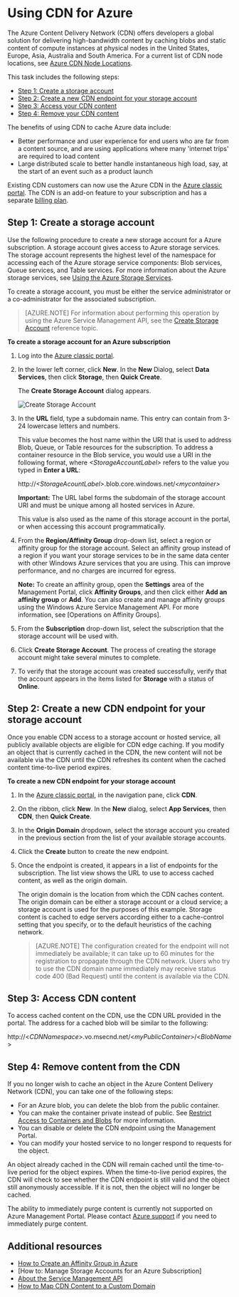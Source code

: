 # Using CDN for Azure

The Azure Content Delivery Network (CDN) offers developers a
global solution for delivering high-bandwidth content by caching blobs
and static content of compute instances at physical nodes in the United
States, Europe, Asia, Australia and South America. For a current list of
CDN node locations, see [Azure CDN Node Locations].

This task includes the following steps:

* [Step 1: Create a storage account](#Step1)
* [Step 2: Create a new CDN endpoint for your storage account](#Step2)
* [Step 3: Access your CDN content](#Step3)
* [Step 4: Remove your CDN content](#Step4)

The benefits of using CDN to cache Azure data include:

-   Better performance and user experience for end users who are far from a content source, and are using applications where many 'internet trips' are required to load content
-   Large distributed scale to better handle instantaneous high load, say, at the start of an event such as a product launch

Existing CDN customers can now use the Azure CDN in the [Azure classic portal]. The CDN is an add-on feature to your subscription and has a separate [billing plan].

<a id="Step1"> </a>
<h2>Step 1: Create a storage account</h2>

Use the following procedure to create a new storage account for a
Azure subscription. A storage account gives access to 
Azure storage services. The storage account represents the highest level
of the namespace for accessing each of the Azure storage service
components: Blob services, Queue services, and Table services. For more
information about the Azure storage services, see [Using the
Azure Storage Services](http://msdn.microsoft.com/library/azure/gg433040.aspx).

To create a storage account, you must be either the service
administrator or a co-administrator for the associated subscription.

> [AZURE.NOTE] For information about performing this operation by using the
Azure Service Management API, see the [Create Storage Account](http://msdn.microsoft.com/library/windowsazure/hh264518.aspx) reference topic.

**To create a storage account for an Azure subscription**

1.  Log into the [Azure classic portal].
2.  In the lower left corner, click **New**. In the **New** Dialog, select **Data Services**, then click **Storage**, then **Quick Create**.

    The **Create Storage Account** dialog appears.

    ![Create Storage Account][create-new-storage-account]

4. In the **URL** field, type a subdomain name. This entry can contain from 3-24 lowercase letters and numbers.

    This value becomes the host name within the URI that is used to
    address Blob, Queue, or Table resources for the subscription. To
    address a container resource in the Blob service, you would use a
    URI in the following format, where *&lt;StorageAccountLabel&gt;* refers
    to the value you typed in **Enter a URL**:

    http://*&lt;StorageAcountLabel&gt;*.blob.core.windows.net/*&lt;mycontainer&gt;*

    **Important:** The URL label forms the subdomain of the storage
    account URI and must be unique among all hosted services in 
    Azure.

    This value is also used as the name of this storage account in the portal, or when accessing this account programmatically.

5.  From the **Region/Affinity Group** drop-down list, select a region or affinity group for the storage account. Select an affinity group instead of a region if you want your storage services to be in the same data center with other Windows Azure services that you are using. This can improve performance, and no charges are incurred for egress.  

    **Note:** To create an affinity group, open the **Settings** area of the Management Portal, click **Affinity Groups**, and then click either **Add an affinity group** or **Add**. You can also create and manage affinity groups using the Windows Azure Service Management API. For more information, see [Operations on Affinity Groups].

6. From the **Subscription** drop-down list, select the subscription that the storage account will be used with.
7.  Click **Create Storage Account**. The process of creating the storage account might take several minutes to complete.
8.  To verify that the storage account was created successfully, verify that the account appears in the items listed for **Storage** with a status of **Online**.

<a id="Step2"> </a>
<h2>Step 2: Create a new CDN endpoint for your storage account</h2>

Once you enable CDN access to a storage account or hosted service, all
publicly available objects are eligible for CDN edge caching. If you
modify an object that is currently cached in the CDN, the new content
will not be available via the CDN until the CDN refreshes its content
when the cached content time-to-live period expires.

**To create a new CDN endpoint for your storage account**

1. In the [Azure classic portal], in the navigation pane, click **CDN**.

2. On the ribbon, click **New**. In the **New** dialog, select **App Services**, then **CDN**, then **Quick Create**.

3. In the **Origin Domain** dropdown, select the storage account you created in the previous section from the list of your available storage accounts. 

4. Click the **Create** button to create the new endpoint.

5. Once the endpoint is created, it appears in a list of endpoints for the subscription. The list view shows the URL to use to access cached content, as well as the origin domain. 

    The origin domain is the location from which the CDN caches
    content. The origin domain can be either a storage account or a cloud service; a storage account is used for the purposes of this example. Storage content is cached to edge servers according either to a cache-control setting that you specify, or to the default heuristics of the caching network. 


    > [AZURE.NOTE] The configuration created for the endpoint will not
    immediately be available; it can take up to 60 minutes for the
    registration to propagate through the CDN network. Users who try to
    use the CDN domain name immediately may receive status code 400
    (Bad Request) until the content is available via the CDN.

<a id="Step3"> </a>
<h2>Step 3: Access CDN content</h2> 

To access cached content on the CDN, use the CDN URL provided in the portal. The address for a cached blob will be similar to the following:

http://<*CDNNamespace*\>.vo.msecnd.net/<*myPublicContainer*\>/<*BlobName*\>

<a id="Step4"> </a>
<h2>Step 4: Remove content from the CDN</h2>

If you no longer wish to cache an object in the Azure Content
Delivery Network (CDN), you can take one of the following steps:

-   For an Azure blob, you can delete the blob from the public
    container.
-   You can make the container private instead of public. See [Restrict Access to Containers and Blobs](http://azure.microsoft.com/documentation/articles/storage-manage-access-to-resources/#restrict-access-to-containers-and-blobs) for more information.
-   You can disable or delete the CDN endpoint using the Management
    Portal.
-   You can modify your hosted service to no longer respond to requests for the
    object.

An object already cached in the CDN will remain cached until the
time-to-live period for the object expires. When the time-to-live period
expires, the CDN will check to see whether the CDN endpoint is still
valid and the object still anonymously accessible. If it is not, then
the object will no longer be cached.

The ability to immediately purge content is currently not supported on Azure Management Portal. Please contact [Azure support](http://azure.microsoft.com/support/options/)  if you need to immediately purge content. 

## Additional resources

-   [How to Create an Affinity Group in Azure]
-   [How to: Manage Storage Accounts for an Azure Subscription]
-   [About the Service Management API]
-   [How to Map CDN Content to a Custom Domain]

  [Create Storage Account]: http://azure.microsoft.com/documentation/articles/storage-create-storage-account/
  [Azure CDN Node Locations]: http://msdn.microsoft.com/library/windowsazure/gg680302.aspx
  [Azure classic portal]: https://manage.windowsazure.com/
  [billing plan]: /pricing/calculator/?scenario=full
  [How to Create an Affinity Group in Azure]: http://msdn.microsoft.com/library/azure/ee460798.aspx
  [Overview of the Azure CDN]: http://msdn.microsoft.com/library/windowsazure/ff919703.aspx
  [About the Service Management API]: http://msdn.microsoft.com/library/windowsazure/ee460807.aspx
  [How to Map CDN Content to a Custom Domain]: http://msdn.microsoft.com/library/windowsazure/gg680307.aspx


[create-new-storage-account]: ./media/cdn/CDN_CreateNewStorageAcct.png
[Previous Management Portal]: ../../Shared/Media/previous-portal.png


